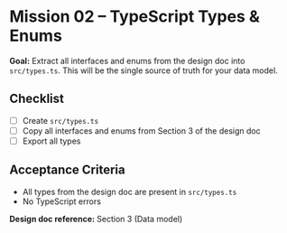 # Mission 02 – TypeScript Types & Enums

**Goal:**
Extract all interfaces and enums from the design doc into `src/types.ts`. This will be the single source of truth for your data model.

## Checklist

- [ ] Create `src/types.ts`
- [ ] Copy all interfaces and enums from Section 3 of the design doc
- [ ] Export all types

## Acceptance Criteria

- All types from the design doc are present in `src/types.ts`
- No TypeScript errors

**Design doc reference:** Section 3 (Data model)
